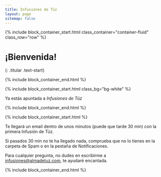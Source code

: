```yaml
---
title: Infusiones de Tüz
layout: page
sitemap: false
---
```



{% include block_container_start.html
  class_container="container-fluid"
  class_row="row"
%}

# ¡Bienvenida!
{: .titular .text-start}

{% include block_container_end.html %}

{% include block_container_start.html
   class_bg="bg-white"
%}

Ya estás apuntada a _Infusiones de Tüz_

{% include block_container_end.html %}

{% include block_container_start.html %}

Te llegará un email dentro de unos minutos (puede que tarde 30 min) con la primera Infusión de Tüz.

Si pasados 30 min no te ha llegado nada, comprueba que no lo tienes en la carpeta de Spam o en la pestaña de Notificaciones.

Para cualquier pregunta, no dudes en escribirme a <a href="mailto:infusiones@almadetuz.com">infusiones@almadetuz.com</a>, te ayudaré encantada.

{% include block_container_end.html %}

